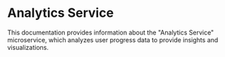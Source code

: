 # Analytics Service

This documentation provides information about the "Analytics Service" microservice, which analyzes user progress data to provide insights and visualizations.


